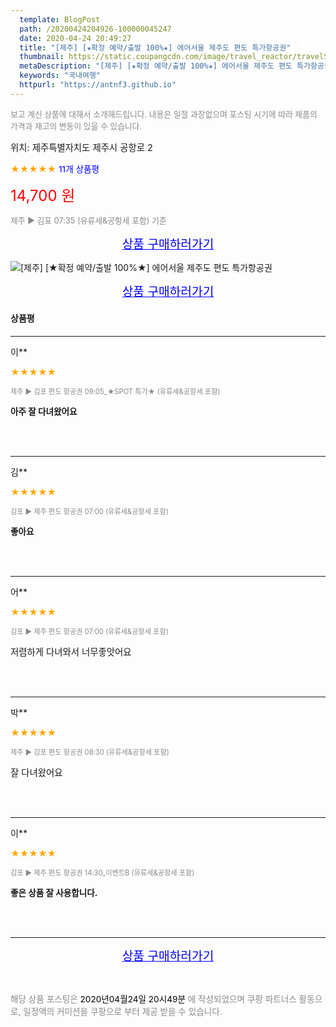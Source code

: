```yaml
---
  template: BlogPost
  path: /20200424204926-100000045247
  date: 2020-04-24 20:49:27
  title: "[제주] [★확정 예약/출발 100%★] 에어서울 제주도 편도 특가항공권"
  thumbnail: https://static.coupangcdn.com/image/travel_reactor/travelSeller/common/A00028519/daf55fdb-2263-4600-9b02-3311a901f4cb.png
  metaDescription: "[제주] [★확정 예약/출발 100%★] 에어서울 제주도 편도 특가항공권,국내여행"
  keywords: "국내여행"
  httpurl: "https://antnf3.github.io"
---
```

  
<span style="color: #888;font-size:0.8rem">보고 계신 상품에 대해서 소개해드립니다.
내용은 일절 과장없으며 포스팅 시기에 따라 제품의 가격과 재고의 변동이 있을 수 있습니다.</span>
  
<span style="font-size: 0.9rem;">위치: 제주특별자치도 제주시 공항로 2 </span>
  
<span style="color: orange;">★★★★★</span> <span style="color: blue;font-size: 0.85rem;">11개 상품평</span>
  
<span style="color: red;font-size: 1.5rem;">14,700 원</span>
  
<span style="color: #888;font-size:0.8rem">제주 ▶ 김포 07:35 (유류세&공항세 포함) 기준</span>



<p align="center"><a href="http://me2.do/GdWQSreM" style="font-size: 1.2rem; color: blue;">상품 구매하러가기</a></p>

![[제주] [★확정 예약/출발 100%★] 에어서울 제주도 편도 특가항공권](https://image15.coupangcdn.com/image/travelSeller/common/A00028519/e37fe9bb-2258-4bef-bdbd-f52f25ebb79b.png)

<p align="center"><a href="http://me2.do/GdWQSreM" style="font-size: 1.2rem; color: blue;">상품 구매하러가기</a></p>

#### 상품평
  
---
  
이**
    
<span style="color: orange;">★★★★★</span>
    
<span style="color: #888;font-size:0.7rem">제주 ▶ 김포 편도 항공권 09:05_★SPOT 특가★ (유류세&공항세 포함)</span>
    
<span style="font-size:0.85rem">**아주 잘 다녀왔어요**</span>
    

    
<br>
<br>

---
  
김**
    
<span style="color: orange;">★★★★★</span>
    
<span style="color: #888;font-size:0.7rem">김포 ▶ 제주 편도 항공권 07:00 (유류세&공항세 포함)</span>
    
<span style="font-size:0.85rem">**좋아요**</span>
    

    
<br>
<br>

---
  
어**
    
<span style="color: orange;">★★★★★</span>
    
<span style="color: #888;font-size:0.7rem">김포 ▶ 제주 편도 항공권 07:00 (유류세&공항세 포함)</span>
    

    
<span style="font-size: 0.9rem;">저렴하게 다녀와서 너무좋앗어요</span>
    
<br>
<br>

---
  
박**
    
<span style="color: orange;">★★★★★</span>
    
<span style="color: #888;font-size:0.7rem">제주 ▶ 김포 편도 항공권 08:30 (유류세&공항세 포함)</span>
    

    
<span style="font-size: 0.9rem;">잘 다녀왔어요</span>
    
<br>
<br>

---
  
이**
    
<span style="color: orange;">★★★★★</span>
    
<span style="color: #888;font-size:0.7rem">김포 ▶ 제주 편도 항공권 14:30_이벤트B (유류세&공항세 포함)</span>
    
<span style="font-size:0.85rem">**좋은 상품 잘 사용합니다.**</span>
    

    
<br>
<br>


  
---
  
<p align="center"><a href="http://me2.do/GdWQSreM" style="font-size: 1.2rem; color: blue;">상품 구매하러가기</a></p>
  
<br>
  
<span style="font-size: 0.85rem; color: #888;">해당 상품 포스팅은 <span style="color: #000;"> 2020년04월24일 20시49분 </span> 에 작성되었으며 쿠팡 파트너스 활동으로, 일정액의 커미션을 쿠팡으로 부터 제공 받을 수 있습니다.</span>